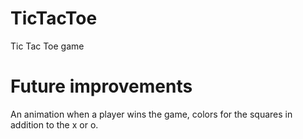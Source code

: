 # TicTacToe
Tic Tac Toe game

# Future improvements
An animation when a player wins the game, colors for the squares in addition to the x or o.
